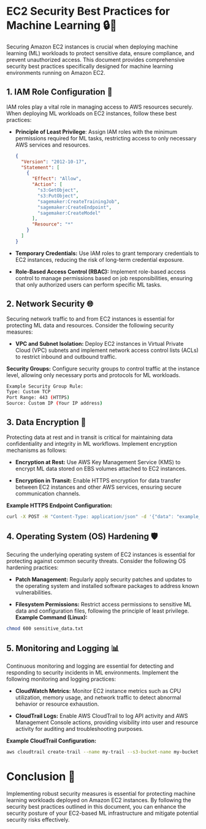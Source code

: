 # EC2 Security Best Practices for Machine Learning 🔒🚀

Securing Amazon EC2 instances is crucial when deploying machine learning (ML) workloads to protect sensitive data, ensure compliance, and prevent unauthorized access. This document provides comprehensive security best practices specifically designed for machine learning environments running on Amazon EC2.

## 1. IAM Role Configuration 🔐

IAM roles play a vital role in managing access to AWS resources securely. When deploying ML workloads on EC2 instances, follow these best practices:

- **Principle of Least Privilege**: Assign IAM roles with the minimum permissions required for ML tasks, restricting access to only necessary AWS services and resources.
  ```json
  {
    "Version": "2012-10-17",
    "Statement": [
      {
        "Effect": "Allow",
        "Action": [
          "s3:GetObject",
          "s3:PutObject",
          "sagemaker:CreateTrainingJob",
          "sagemaker:CreateEndpoint",
          "sagemaker:CreateModel"
        ],
        "Resource": "*"
      }
    ]
  }
  ```

- **Temporary Credentials:** Use IAM roles to grant temporary credentials to EC2 instances, reducing the risk of long-term credential exposure.

- **Role-Based Access Control (RBAC):** Implement role-based access control to manage permissions based on job responsibilities, ensuring that only authorized users can perform specific ML tasks.

## 2. Network Security 🌐

Securing network traffic to and from EC2 instances is essential for protecting ML data and resources. Consider the following security measures:

- **VPC and Subnet Isolation:** Deploy EC2 instances in Virtual Private Cloud (VPC) subnets and implement network access control lists (ACLs) to restrict inbound and outbound traffic.

**Security Groups:** Configure security groups to control traffic at the instance level, allowing only necessary ports and protocols for ML workloads.

```bash
Example Security Group Rule:
Type: Custom TCP
Port Range: 443 (HTTPS)
Source: Custom IP (Your IP address)
```

## 3. Data Encryption 🔐

Protecting data at rest and in transit is critical for maintaining data confidentiality and integrity in ML workflows. Implement encryption mechanisms as follows:

- **Encryption at Rest:** Use AWS Key Management Service (KMS) to encrypt ML data stored on EBS volumes attached to EC2 instances.

- **Encryption in Transit:** Enable HTTPS encryption for data transfer between EC2 instances and other AWS services, ensuring secure communication channels.

**Example HTTPS Endpoint Configuration:**
```bash
curl -X POST -H "Content-Type: application/json" -d '{"data": "example_data"}' https://your_endpoint_url
```

## 4. Operating System (OS) Hardening 🛡️

Securing the underlying operating system of EC2 instances is essential for protecting against common security threats. Consider the following OS hardening practices:

- **Patch Management:** Regularly apply security patches and updates to the operating system and installed software packages to address known vulnerabilities.

- **Filesystem Permissions:** Restrict access permissions to sensitive ML data and configuration files, following the principle of least privilege.
**Example Command (Linux):**
```bash
chmod 600 sensitive_data.txt
```

## 5. Monitoring and Logging 📊

Continuous monitoring and logging are essential for detecting and responding to security incidents in ML environments. Implement the following monitoring and logging practices:

- **CloudWatch Metrics:** Monitor EC2 instance metrics such as CPU utilization, memory usage, and network traffic to detect abnormal behavior or resource exhaustion.

- **CloudTrail Logs:** Enable AWS CloudTrail to log API activity and AWS Management Console actions, providing visibility into user and resource activity for auditing and troubleshooting purposes.

**Example CloudTrail Configuration:**
```bash
aws cloudtrail create-trail --name my-trail --s3-bucket-name my-bucket
```

# Conclusion 🎉

Implementing robust security measures is essential for protecting machine learning workloads deployed on Amazon EC2 instances. By following the security best practices outlined in this document, you can enhance the security posture of your EC2-based ML infrastructure and mitigate potential security risks effectively.











